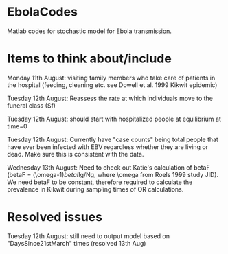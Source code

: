 EbolaCodes
==========

Matlab codes for stochastic model for Ebola transmission.

Items to think about/include
==========

Monday 11th August: visiting family members who take care of patients in the hospital (feeding, cleaning etc. see Dowell et al. 1999 Kikwit epidemic)

Tuesday 12th August: Reassess the rate at which individuals move to the funeral class (Sf)

Tuesday 12th August: should start with hospitalized people at equilibrium at time=0


Tuesday 12th August: Currently have "case counts" being total people that have ever been infected with EBV regardless whether they are living or dead.  Make sure this is consistent with the data.

Wednesday 13th August: Need to check out Katie's calculation of betaF (betaF = (\omega-1)*betaI*Ig/Ng, where \omega from Roels 1999 study JID).  We need betaF to be constant, therefore required to calculate the prevalence in Kikwit during sampling times of OR calculations.


Resolved issues
=========

Tuesday 12th August: still need to output model based on "DaysSince21stMarch" times (resolved 13th Aug)
